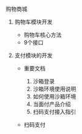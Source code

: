 购物商城
1. 购物车模块开发
    - 购物车核心方法
    - 9个接口
    
2. 支付模块的开发
    - 重要文档
        1. 沙箱登录
        2. 沙箱环境使用说明
        3. 如何使用沙箱环境
        4. 当面付产品介绍
        5. 扫码支付接入指引
        
    - 扫码支付